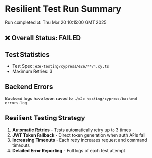 # Resilient Test Run Summary
Run completed at: Thu Mar 20 10:15:00 GMT 2025

## ❌ Overall Status: FAILED

## Test Statistics
- Test Spec: `e2e-testing/cypress/e2e/**/*.cy.ts`
- Maximum Retries: 3

## Backend Errors
Backend logs have been saved to `./e2e-testing/cypress/backend-errors.log`

## Resilient Testing Strategy
1. **Automatic Retries** - Tests automatically retry up to 3 times
2. **JWT Token Fallback** - Direct token generation when auth APIs fail
3. **Increasing Timeouts** - Each retry increases request and command timeouts
4. **Detailed Error Reporting** - Full logs of each test attempt
